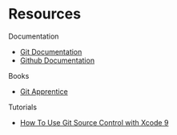 # Resources

Documentation
* [Git Documentation](https://git-scm.com/doc)
* [Github Documentation](https://docs.github.com/en)
  
Books
* [Git Apprentice](https://www.raywenderlich.com/books/git-apprentice)
  
Tutorials
* [How To Use Git Source Control with Xcode 9](https://www.raywenderlich.com/675-how-to-use-git-source-control-with-xcode-9)